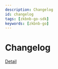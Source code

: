 ```yaml
---
description: Changelog
id: changelog
tags: [zkbnb-go-sdk]
keywords: [zkbnb-go]
---
```

# Changelog
[Detail](https://github.com/bnb-chain/zkbnb-go-sdk/tags)

